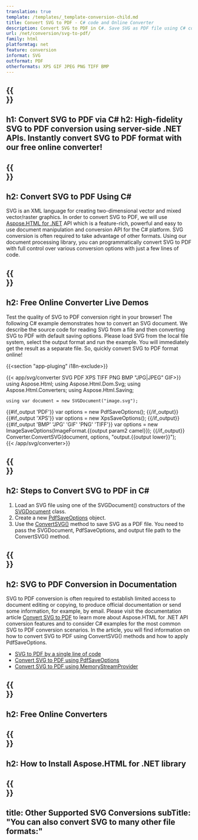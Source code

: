 ```yaml
---
translation: true
template: /templates/_template-conversion-child.md
title: Convert SVG to PDF - C# code and Online Converter
description: Convert SVG to PDF in C#. Save SVG as PDF file using C# code. Try online SVG to PDF Converter for free!
url: /net/conversion/svg-to-pdf/
family: html
platformtag: net
feature: conversion
informat: SVG
outformat: PDF
otherformats: XPS GIF JPEG PNG TIFF BMP
---
```


{{<section banner>}}
---
h1: Convert SVG to PDF via C#
h2: High-fidelity SVG to PDF conversion using server-side .NET APIs. Instantly convert SVG to PDF format with our free online converter!
---

{{<section overview>}}
---
h2: Convert SVG to PDF Using C#
---

SVG is an XML language for creating two-dimensional vector and mixed vector/raster graphics. In order to convert SVG to PDF, we will use [Aspose.HTML for .NET](https://products.aspose.com/html/{{lang.url-fragment}}net/) API which is a feature-rich, powerful and easy to use document manipulation and conversion API for the C# platform. SVG conversion is often required to take advantage of other formats. Using our document processing library, you can programmatically convert SVG to PDF with full control over various conversion options with just a few lines of code.

{{<section demos>}}
---
h2: Free Online Converter Live Demos
---

Test the quality of SVG to PDF conversion right in your browser! The following C# example demonstrates how to convert an SVG document. We describe the source code for reading SVG from a file and then converting SVG to PDF with default saving options. Please load SVG from the local file system, select the output format and run the example. You will immediately get the result as a separate file. So, quickly convert SVG to PDF format online!

{{<section "app-pluging" i18n-exclude>}}

{{< app/svg/converter SVG PDF  XPS TIFF PNG BMP "JPG|JPEG" GIF>}}
using Aspose.Html;
using Aspose.Html.Dom.Svg;
using Aspose.Html.Converters;
using Aspose.Html.Saving;

    using var document = new SVGDocument("image.svg");
{{#if_output 'PDF'}}
    var options = new PdfSaveOptions();
{{/if_output}}
{{#if_output 'XPS'}}
    var options = new XpsSaveOptions();
{{/if_output}}
{{#if_output 'BMP' 'JPG' 'GIF' 'PNG' 'TIFF'}}
    var options = new ImageSaveOptions(ImageFormat.{{output param2 camel}});
{{/if_output}}
    Converter.ConvertSVG(document, options, "output.{{output lower}}");   
{{< /app/svg/converter>}}


{{<section steps>}}
---
h2: Steps to Convert SVG to PDF in C#
---

1.  Load an SVG file using one of the SVGDocument() constructors of the [SVGDocument](https://reference.aspose.com/html/net/aspose.html.dom.svg/svgdocument/) class.
1.  Create a new [PdfSaveOptions](https://reference.aspose.com/html/net/aspose.html.saving/pdfsaveoptions/) object.
1.  Use the [ConvertSVG()](https://reference.aspose.com/html/net/aspose.html.converters/converter/convertsvg/#convertsvg_3) method to save SVG as a PDF file. You need to pass the SVGDocument, PdfSaveOptions, and output file path to the ConvertSVG() method.


{{<section documentation>}}
---
h2: SVG to PDF Conversion in Documentation
---

SVG to PDF conversion is often required to establish limited access to document editing or copying, to produce official documentation or send some information, for example, by email. Please visit the documentation article [Convert SVG to PDF](https://docs.aspose.com/html/net/converting-between-formats/svg-to-pdf/) to learn more about Aspose.HTML for .NET API conversion features and to consider C# examples for the most common SVG to PDF conversion scenarios. In the article, you will find information on how to convert SVG to PDF using ConvertSVG() methods and how to apply PdfSaveOptions.

  - <a href="https://docs.aspose.com/html/net/converting-between-formats/svg-to-pdf/#svg-to-pdf-by-a-single-line-of-code" target="_blank">SVG to PDF by a single line of code</a>
  - <a href="https://docs.aspose.com/html/net/converting-between-formats/svg-to-pdf/#convert-svg-to-pdf-using-pdfsaveoptions" target="_blank">Convert SVG to PDF using PdfSaveOptions</a>
  - <a href="https://docs.aspose.com/html/net/converting-between-formats/svg-to-pdf/#output-stream-providers" target="_blank">Convert SVG to PDF using MemoryStreamProvider</a>

{{<section online-converters>}}
---
h2: Free Online Converters
---

{{<section get-started>}}
---
h2: How to Install Aspose.HTML for .NET library
---

{{<section other-conversions>}}
---
title: Other Supported SVG Conversions
subTitle: "You can also convert SVG to many other file formats:"
---